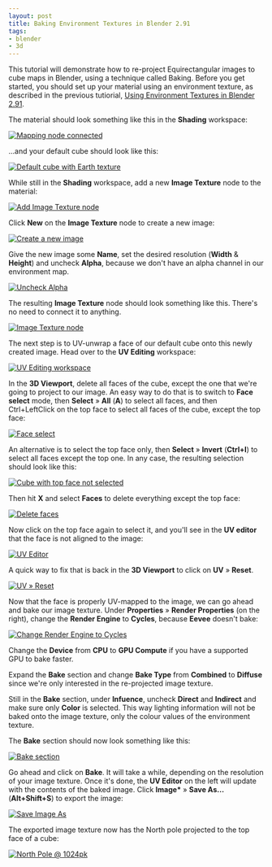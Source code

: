 ```yaml
---
layout: post
title: Baking Environment Textures in Blender 2.91
tags:
- blender
- 3d
---
```


This tutorial will demonstrate how to re-project Equirectangular images to cube
maps in Blender, using a technique called Baking. Before you get started, you
should set up your material using an environment texture, as described in the
previous tutiorial,
[Using Environment Textures in Blender 2.91](/2020/12/26/using-environment-textures-in-blender-2-91/).

The material should look something like this in the **Shading** workspace:

[![Mapping node connected](/images/2020/mapping-node-connected.png)](/images/2020/mapping-node-connected.png)

…and your default cube should look like this:

[![Default cube with Earth texture](/images/2020/cube-with-earth-texture-asia.png)](/images/2020/cube-with-earth-texture-asia.png)

While still in the **Shading** workspace, add a new **Image Texture** node to
the material:

[![Add Image Texture node](/images/2020/add-image-texture-node.png)](/images/2020/add-image-texture-node.png)

Click **New** on the **Image Texture** node to create a new image:

[![Create a new image](/images/2020/image-texture-node-new-image.png)](/images/2020/image-texture-node-new-image.png)

Give the new image some **Name**, set the desired resolution (**Width** &
**Height**) and uncheck **Alpha**, because we don't have an alpha channel in
our environment map.

[![Uncheck Alpha](/images/2020/image-texture-node-new-image-uncheck-alpha.png)](/images/2020/image-texture-node-new-image-uncheck-alpha.png)

The resulting **Image Texture** node should look something like this. There's
no need to connect it to anything.

[![Image Texture node](/images/2020/image-texture-node-zp.png)](/images/2020/image-texture-node-zp.png)

The next step is to UV-unwrap a face of our default cube onto this newly
created image. Head over to the **UV Editing** workspace:

[![UV Editing workspace](/images/2020/uv-editing-workspace.png)](/images/2020/uv-editing-workspace.png)

In the **3D Viewport**, delete all faces of the cube, except the one that we're
going to project to our image. An easy way to do that is to switch to **Face
select** mode, then **Select** » **All** (**A**) to select all faces, and then
Ctrl+LeftClick on the top face to select all faces of the cube, except the top
face:

[![Face select](/images/2020/face-select-mode.png)](/images/2020/face-select-mode.png)

An alternative is to select the top face only, then **Select** » **Invert**
(**Ctrl+I**) to select all faces except the top one. In any case, the resulting
selection should look like this:

[![Cube with top face not selected](/images/2020/cube-select-all-faces-except-top.png)](/images/2020/cube-select-all-faces-except-top.png)

Then hit **X** and select **Faces** to delete everything except the top face:

[![Delete faces](/images/2020/delete-faces.png)](/images/2020/delete-faces.png)

Now click on the top face again to select it, and you'll see in the **UV
editor** that the face is not aligned to the image:

[![UV Editor](/images/2020/uv-editor-not-covering-face.png)](/images/2020/uv-editor-not-covering-face.png)

A quick way to fix that is back in the **3D Viewport** to click on **UV** »
**Reset**.

[![UV » Reset](/images/2020/uv-reset.png)](/images/2020/uv-reset.png)

Now that the face is properly UV-mapped to the image, we can go ahead and bake
our image texture. Under **Properties** » **Render Properties** (on the right),
change the **Render Engine** to **Cycles**, because **Eevee** doesn't bake:

[![Change Render Engine to Cycles](/images/2020/change-eevee-to-cycles.png)](/images/2020/change-eevee-to-cycles.png)

Change the **Device** from **CPU** to **GPU Compute** if you have a supported
GPU to bake faster.

Expand the **Bake** section and change **Bake Type** from **Combined** to
**Diffuse** since we're only interested in the re-projected image texture.

Still in the **Bake** section, under **Infuence**, uncheck **Direct** and
**Indirect** and make sure only **Color** is selected. This way lighting
information will not be baked onto the image texture, only the colour values of
the environment texture.

The **Bake** section should now look something like this:

[![Bake section](/images/2020/bake-section.png)](/images/2020/bake-section.png)

Go ahead and click on **Bake**. It will take a while, depending on the
resolution of your image texture. Once it's done, the **UV Editor** on the left
will update with the contents of the baked image. Click **Image\*** » **Save
As…** (**Alt+Shift+S**) to export the image:

[![Save Image As](/images/2020/uv-editor-export-image.png)](/images/2020/uv-editor-export-image.png)

The exported image texture now has the North pole projected to the top face of
a cube:

[![North Pole @ 1024pk](/images/2020/zp-1024.png)](/images/2020/zp-1024.png)
